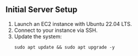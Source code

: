## Initial Server Setup

1. Launch an EC2 instance with Ubuntu 22.04 LTS.
2. Connect to your instance via SSH.
3. Update the system:
   ```
   sudo apt update && sudo apt upgrade -y
   ```
